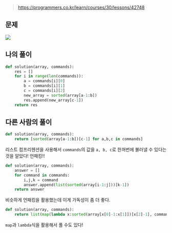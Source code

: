 > https://programmers.co.kr/learn/courses/30/lessons/42748

## 문제
![](https://images.velog.io/images/suasue/post/2c9e43be-b692-443b-a6c5-bbbccea46654/image.png)

## 나의 풀이
```python
def solution(array, commands):
    res = []
    for i in range(len(commands)):
        a = commands[i][0]
        b = commands[i][1] 
        c = commands[i][2] 
        new_array = sorted(array[a-1:b])
        res.append(new_array[c-1])
    return res
```

## 다른 사람의 풀이
```python
def solution(array, commands):
    return [sorted(array[a-1:b])[c-1] for a,b,c in commands]
```
리스트 컴프리헨션을 사용해서 `commands`의 값을 `a, b, c`로 한꺼번에 불러낼 수 있다는 것을 알았다! 언패킹!!

```python
def solution(array, commands):
    answer = []
    for command in commands:
        i,j,k = command
        answer.append(list(sorted(array[i-1:j]))[k-1])
    return answer
```
비슷하게 언패킹을 활용했는데 이게 가독성이 좀 더 좋다.

```python
def solution(array, commands):
    return list(map(lambda x:sorted(array[x[0]-1:x[1]])[x[2]-1], commands))
```
`map`과 `lambda`식을 활용해서 풀 수도 있다!